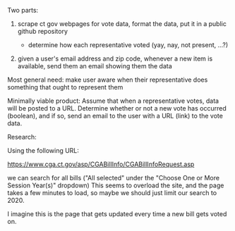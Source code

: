 Two parts:

1. scrape ct gov webpages for vote data, format the data, put it in a public github repository

   - determine how each representative voted (yay, nay, not present, ...?)

2. given a user's email address and zip code, whenever a new item is available, send them an email showing them the data

Most general need: make user aware when their representative does something that ought to represent them

Minimally viable product: Assume that when a representative votes, data will be posted to a URL. Determine whether or not a new vote has occurred (boolean), and if so, send an email to the user with a URL (link) to the vote data.


Research:

Using the following URL:

https://www.cga.ct.gov/asp/CGABillInfo/CGABillInfoRequest.asp

we can search for all bills ("All selected" under the "Choose One or More Session Year(s)" dropdown)
This seems to overload the site, and the page takes a few minutes to load, so maybe we should just limit our search to 2020.

I imagine this is the page that gets updated every time a new bill gets voted on. 
